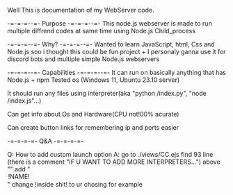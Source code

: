 Well This is documentation of my WebServer code.

-=-=-=--=- Purpose -=-=-=--=-
This node.js webserver is made to run multiple diffrend codes at same time using Node.js Child_process 

-=-=-=--=- Why? -=-=-=--=-
Wanted to learn JavaScript, html, Css and Node.js soo i thought this could be fun project + I personaly ganna use it for discord bots and multiple simple Node.js webservers


-=-=-=--=- Capabilities -=-=-=--=-
It can run on basically anything that has Node.js + npm
Tested os (Windows 11, Ubuntu 23.10 server)


It should run any files using interpreter(aka "python /index.py", "node /index.js"...)

Can get info about Os and Hardware(CPU not!00% acurate)

Can create button links for remembering ip and ports easier


-=-=-=-=- Q&A -=-=-=-=-

Q: How to add custom launch option
A: go to ./views/CC.ejs find 93 line (there is a comment "IF U WANT TO ADD MORE INTERPRETERS...") above "</select>" add "<option value="!HERE SHOULD BE UR INTERPRETER!">!NAME!</option>" change !inside shit! to ur chosing for example 